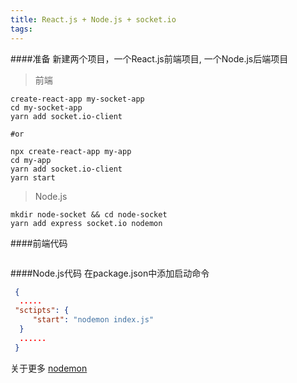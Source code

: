 ```yaml
---
title: React.js + Node.js + socket.io
tags: 
---
```

####准备
新建两个项目，一个React.js前端项目, 一个Node.js后端项目
>前端
```shell script
create-react-app my-socket-app
cd my-socket-app
yarn add socket.io-client

#or

npx create-react-app my-app
cd my-app
yarn add socket.io-client
yarn start 
```
>Node.js
```shell script
mkdir node-socket && cd node-socket
yarn add express socket.io nodemon
```
####前端代码
```jsx

```
####Node.js代码
在package.json中添加启动命令
```json
 {
  .....
 "sctipts": {
     "start": "nodemon index.js"
  }
  ......
 }
```
关于更多 [nodemon](https://github.com/remy/nodemon#nodemon)
